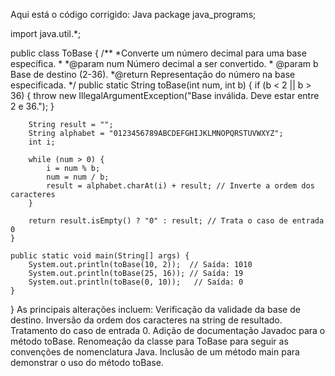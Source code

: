 Aqui está o código corrigido:
Java
package java_programs;

import java.util.*;

public class ToBase {
    /**
     *Converte um número decimal para uma base específica.
     *
     *@param num Número decimal a ser convertido.
     * @param b   Base de destino (2-36).
     *@return Representação do número na base especificada.
     */
    public static String toBase(int num, int b) {
        if (b < 2 || b > 36) {
            throw new IllegalArgumentException("Base inválida. Deve estar entre 2 e 36.");
        }

        String result = "";
        String alphabet = "0123456789ABCDEFGHIJKLMNOPQRSTUVWXYZ";
        int i;

        while (num > 0) {
            i = num % b;
            num = num / b;
            result = alphabet.charAt(i) + result; // Inverte a ordem dos caracteres
        }

        return result.isEmpty() ? "0" : result; // Trata o caso de entrada 0
    }

    public static void main(String[] args) {
        System.out.println(toBase(10, 2));  // Saída: 1010
        System.out.println(toBase(25, 16)); // Saída: 19
        System.out.println(toBase(0, 10));   // Saída: 0
    }
}
As principais alterações incluem:
Verificação da validade da base de destino.
Inversão da ordem dos caracteres na string de resultado.
Tratamento do caso de entrada 0.
Adição de documentação Javadoc para o método toBase.
Renomeação da classe para ToBase para seguir as convenções de nomenclatura Java.
Inclusão de um método main para demonstrar o uso do método toBase.
